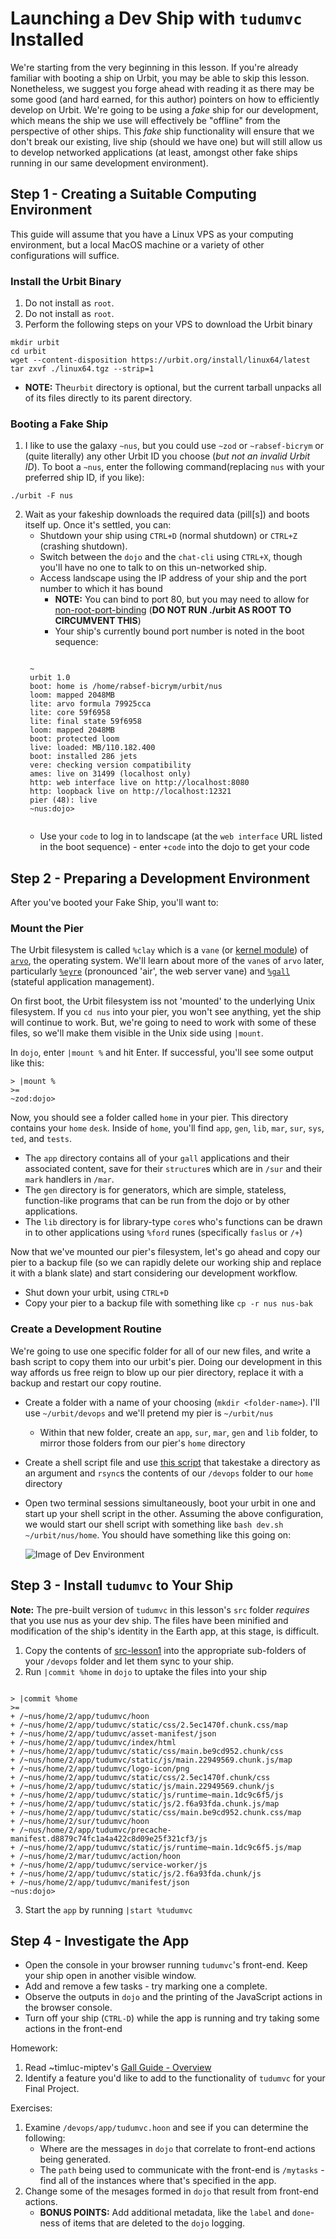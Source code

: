 # Launching a Dev Ship with `tudumvc` Installed
We're starting from the very beginning in this lesson. If you're already familiar with booting a ship on Urbit, you may be able to skip this lesson. Nonetheless, we suggest you forge ahead with reading it as there may be some good (and hard earned, for this author) pointers on how to efficiently develop on Urbit. We're going to be using a *fake* ship for our development, which means the ship we use will effectively be "offline" from the perspective of other ships. This *fake* ship functionality will ensure that we don't break our existing, live ship (should we have one) but will still allow us to develop networked applications (at least, amongst other fake ships running in our same development environment).

## Step 1 - Creating a Suitable Computing Environment
This guide will assume that you have a Linux VPS as your computing environment, but a local MacOS machine or a variety of other configurations will suffice. 

### Install the Urbit Binary
1. Do not install as `root`.
2. Do not install as `root`.
3. Perform the following steps on your VPS to download the Urbit binary
```
mkdir urbit
cd urbit
wget --content-disposition https://urbit.org/install/linux64/latest
tar zxvf ./linux64.tgz --strip=1
```
  * **NOTE:** The`urbit` directory is optional, but the current tarball unpacks all of its files directly to its parent directory.

### Booting a Fake Ship
1. I like to use the galaxy `~nus`, but you could use `~zod` or `~rabsef-bicrym` or (quite literally) any other Urbit ID you choose (_but not an invalid Urbit ID_). To boot a `~nus`, enter the following command(replacing `nus` with your preferred ship ID, if you like):
```
./urbit -F nus
```

2. Wait as your fakeship downloads the required data (pill[s]) and boots itself up. Once it's settled, you can:
   * Shutdown your ship using `CTRL+D` (normal shutdown) or `CTRL+Z` (crashing shutdown).
   * Switch between the `dojo` and the `chat-cli` using `CTRL+X`, though you'll have no one to talk to on this un-networked ship.
   * Access landscape using the IP address of your ship and the port number to which it has bound
      * **NOTE:** You can bind to port 80, but you may need to allow for [non-root-port-binding](https://cwiki.apache.org/confluence/display/HTTPD/NonRootPortBinding) (**DO NOT RUN ./urbit AS ROOT TO CIRCUMVENT THIS**)
      * Your ship's currently bound port number is noted in the boot sequence:
    <pre><code>
    ~
    urbit 1.0
    boot: home is /home/rabsef-bicrym/urbit/nus
    loom: mapped 2048MB
    lite: arvo formula 79925cca
    lite: core 59f6958
    lite: final state 59f6958
    loom: mapped 2048MB
    boot: protected loom
    live: loaded: MB/110.182.400
    boot: installed 286 jets
    vere: checking version compatibility
    ames: live on 31499 (localhost only)
    http: web interface live on http://localhost:8080
    http: loopback live on http://localhost:12321
    pier (48): live
    ~nus:dojo> 
    </code></pre>
    * Use your `code` to log in to landscape (at the `web interface` URL listed in the boot sequence) - enter `+code` into the dojo to get your code

## Step 2 - Preparing a Development Environment
After you've booted your Fake Ship, you'll want to:

### Mount the Pier
The Urbit filesystem is called `%clay` which is a `vane` (or [kernel module](https://urbit.org/docs/glossary/vane/)) of [`arvo`](https://urbit.org/docs/glossary/arvo/), the operating system.  We'll learn about more of the `vane`s of `arvo` later, particularly [`%eyre`](https://urbit.org/docs/glossary/eyre/) (pronounced 'air', the web server vane) and [`%gall`](https://urbit.org/docs/glossary/gall/) (stateful application management).

On first boot, the Urbit filesystem iss not 'mounted' to the underlying Unix filesystem.  If you `cd nus` into your pier, you won't see anything, yet the ship will continue to work.  But, we're going to need to work with some of these files, so we'll make them visible in the Unix side using `|mount`.

In `dojo`, enter `|mount %` and hit Enter.  If successful, you'll see some output like this:
```
> |mount %
>=
~zod:dojo> 
```

Now, you should see a folder called `home` in your pier.  This directory contains your `home` `desk`.  Inside of `home`, you'll find `app`, `gen`, `lib`, `mar`, `sur`, `sys`, `ted`, and `tests`.
  * The `app` directory contains all of your `gall` applications and their associated content, save for their `structure`s which are in `/sur` and their `mark` handlers in `/mar`.
  * The `gen` directory is for generators, which are simple, stateless, function-like programs that can be run from the dojo or by other applications.
  * The `lib` directory is for library-type `core`s who's functions can be drawn in to other applications using `%ford` runes (specifically `faslus` or `/+`)

Now that we've mounted our pier's filesystem, let's go ahead and copy our pier to a backup file (so we can rapidly delete our working ship and replace it with a blank slate) and start considering our development workflow.
  * Shut down your urbit, using `CTRL+D`
  * Copy your pier to a backup file with something like `cp -r nus nus-bak`

### Create a Development Routine
We're going to use one specific folder for all of our new files, and write a bash script to copy them into our urbit's pier.  Doing our development in this way affords us free reign to blow up our pier directory, replace it with a backup and restart our copy routine.
   * Create a folder with a name of your choosing (`mkdir <folder-name>`).  I'll use `~/urbit/devops` and we'll pretend my pier is `~/urbit/nus`
      * Within that new folder, create an `app`, `sur`, `mar`, `gen` and `lib` folder, to mirror those folders from our pier's `home` directory
   * Create a shell script file and use [this script](supplemental/dev.sh) that takestake a directory as an argument and `rsync`s the contents of our `/devops` folder to our `home` directory
   * Open two terminal sessions simultaneously, boot your urbit in one and start up your shell script in the other.  Assuming the above configuration, we would start our shell script with something like `bash dev.sh ~/urbit/nus/home`.  You should have something like this going on:
   
      ![Image of Dev Environment](supplemental/devops.png)

## Step 3 - Install `tudumvc` to Your Ship
**Note:** The pre-built version of `tudumvc` in this lesson's `src` folder _requires_ that you use nus as your dev ship. The files have been minified and modification of the ship's identity in the Earth app, at this stage, is difficult.
1. Copy the contents of [src-lesson1](./src-lesson1) into the appropriate sub-folders of your `/devops` folder and let them sync to your ship.
2. Run `|commit %home` in `dojo` to uptake the files into your ship
<pre><code>
> |commit %home
>=
+ /~nus/home/2/app/tudumvc/hoon
+ /~nus/home/2/app/tudumvc/static/css/2.5ec1470f.chunk.css/map
+ /~nus/home/2/app/tudumvc/asset-manifest/json
+ /~nus/home/2/app/tudumvc/index/html
+ /~nus/home/2/app/tudumvc/static/css/main.be9cd952.chunk/css
+ /~nus/home/2/app/tudumvc/static/js/main.22949569.chunk.js/map
+ /~nus/home/2/app/tudumvc/logo-icon/png
+ /~nus/home/2/app/tudumvc/static/css/2.5ec1470f.chunk/css
+ /~nus/home/2/app/tudumvc/static/js/main.22949569.chunk/js
+ /~nus/home/2/app/tudumvc/static/js/runtime~main.1dc9c6f5/js
+ /~nus/home/2/app/tudumvc/static/js/2.f6a93fda.chunk.js/map
+ /~nus/home/2/app/tudumvc/static/css/main.be9cd952.chunk.css/map
+ /~nus/home/2/sur/tudumvc/hoon
+ /~nus/home/2/app/tudumvc/precache-manifest.d8879c74fc1a4a422c8d09e25f321cf3/js
+ /~nus/home/2/app/tudumvc/static/js/runtime~main.1dc9c6f5.js/map
+ /~nus/home/2/mar/tudumvc/action/hoon
+ /~nus/home/2/app/tudumvc/service-worker/js
+ /~nus/home/2/app/tudumvc/static/js/2.f6a93fda.chunk/js
+ /~nus/home/2/app/tudumvc/manifest/json
~nus:dojo> 
</code></pre>
3. Start the `app` by running `|start %tudumvc`

## Step 4 - Investigate the App
* Open the console in your browser running `tudumvc`'s front-end.  Keep your ship open in another visible window.
* Add and remove a few tasks - try marking one a complete.
* Observe the outputs in `dojo` and the printing of the JavaScript actions in the browser console.
* Turn off your ship (`CTRL-D`) while the app is running and try taking some actions in the front-end



Homework:
1. Read ~timluc-miptev's [Gall Guide - Overview](https://github.com/timlucmiptev/gall-guide/blob/master/overview.md)
2. Identify a feature you'd like to add to the functionality of `tudumvc` for your Final Project.

Exercises:
1. Examine `/devops/app/tudumvc.hoon` and see if you can determine the following:
    * Where are the messages in `dojo` that correlate to front-end actions being generated.
    * The `path` being used to communicate with the front-end is `/mytasks` - find all of the instances where that's specified in the app.
2. Change some of the mesages formed in `dojo` that result from front-end actions.
    * **BONUS POINTS:** Add additional metadata, like the `label` and `done`-ness of items that are deleted to the `dojo` logging.

